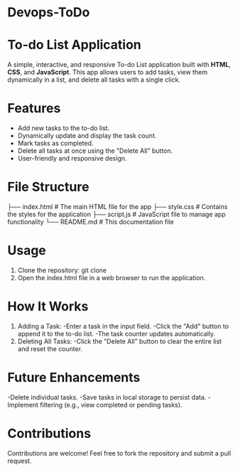 ﻿# Devops-ToDo
# To-do List Application

A simple, interactive, and responsive To-do List application built with **HTML**, **CSS**, and **JavaScript**. This app allows users to add tasks, view them dynamically in a list, and delete all tasks with a single click.

# Features
- Add new tasks to the to-do list.
- Dynamically update and display the task count.
- Mark tasks as completed.
- Delete all tasks at once using the "Delete All" button.
- User-friendly and responsive design.

# File Structure
├── index.html      # The main HTML file for the app
├── style.css       # Contains the styles for the application
├── script.js       # JavaScript file to manage app functionality
└── README.md       # This documentation file

# Usage
1. Clone the repository:
  git clone <repository-url>
2. Open the index.html file in a web browser to run the application.

# How It Works
1. Adding a Task:
  -Enter a task in the input field.
  -Click the "Add" button to append it to the to-do list.
  -The task counter updates automatically.
2. Deleting All Tasks:
  -Click the "Delete All" button to clear the entire list and reset the counter.

# Future Enhancements
  -Delete individual tasks.
  -Save tasks in local storage to persist data.
  -Implement filtering (e.g., view completed or pending tasks).
  
# Contributions
Contributions are welcome! Feel free to fork the repository and submit a pull request.
